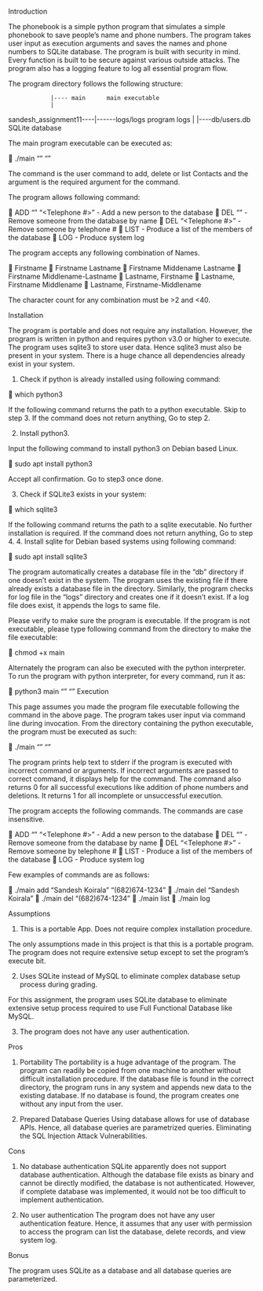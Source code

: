 Introduction

The phonebook is a simple python program that simulates a simple phonebook to save people’s name and phone numbers. The program takes user input as execution arguments and saves the names and phone numbers to SQLite database. The program is built with security in mind. Every function is built to be secure against various outside attacks. The program also has a logging feature to log all essential program flow. 

The program directory follows the following structure:

 
				|---- main		main executable
				|	
 sandesh_assignment11----|------logs/logs	program logs
				|
				|----db/users.db	SQLite database 


The main program executable can be executed as:
    
	./main <COMMAND> “<ARGUMRNT>” “<ARGUMENT>”

The command is the user command to add, delete or list Contacts and the argument is the required argument for the command.

The program allows following command:

	ADD “<Person>” “<Telephone #>” 	- Add a new person to the database 
	DEL “<Person>” 			- Remove someone from the database by name 
	DEL “<Telephone #>” 		- Remove someone by telephone # 
	LIST					- Produce a list of the members of the database
	LOG					- Produce system log 

The program accepts any following combination of Names.

	Firstname
	Firstname Lastname
	Firstname Middename Lastname
	Firstname Middlename-Lastname
	Lastname, Firstname
	Lastname, Firstname Middlename
	Lastname, Firstname-Middlename

The character count for any combination must be >2 and <40.


Installation

The program is portable and does not require any installation. However, the program is written in python and requires python v3.0 or higher to execute. The program uses sqlite3 to store user data. Hence sqlite3 must also be present in your system. There is a huge chance all dependencies already exist in your system. 

1.	Check if python is already installed using following command:

	which python3

If the following command returns the path to a python executable. Skip to step 3.
If the command does not return anything, Go to step 2.

2.	Install python3.

Input the following command to install python3 on Debian based Linux.

	sudo apt install python3

Accept all confirmation. Go to step3 once done.

3.	Check if SQLite3 exists in your system:

	which sqlite3

If the following command returns the path to a sqlite executable. No further installation is required. 
If the command does not return anything, Go to step 4.
4.	Install sqlite for Debian based systems using following command:

	sudo apt install sqlite3

The program automatically creates a database file in the “db” directory if one doesn’t exist in the system. The program uses the existing file if there already exists a database file in the directory. Similarly, the program checks for log file in the “logs” directory and creates one if it doesn’t exist. If a log file does exist, it appends the logs to same file.  

Please verify to make sure the program is executable. If the program is not executable, please type following command from the directory to make the file executable:

	chmod +x main

Alternately the program can also be executed with the python interpreter. To run the program with python interpreter, for every command, run it as:

	python3 main <COMMAND> “<ARGUMRNT>” “<ARGUMENT>”
Execution

This page assumes you made the program file executable following the command in the above page. The program takes user input via command line during invocation. From the directory containing the python executable, the program must be executed as such:

	./main <COMMAND> “<ARGUMRNT>” “<ARGUMENT>”

The program prints help text to stderr if the program is executed with incorrect command or arguments. If incorrect arguments are passed to correct command, it displays help for the command. The command also returns 0 for all successful executions like addition of phone numbers and deletions. It returns 1 for all incomplete or unsuccessful execution.

The program accepts the following commands. The commands are case insensitive.

	ADD “<Person>” “<Telephone #>” 	- Add a new person to the database 
	DEL “<Person>” 			- Remove someone from the database by name 
	DEL “<Telephone #>” 		- Remove someone by telephone # 
	LIST					- Produce a list of the members of the database
	LOG					- Produce system log 

Few examples of commands are as follows:

	./main add “Sandesh Koirala” “(682)674-1234”
	./main del “Sandesh Koirala”
	./main del “(682)674-1234”
	./main list
	./main log


Assumptions

1.	This is a portable App. Does not require complex installation procedure.

The only assumptions made in this project is that this is a portable program. The program does not require extensive setup except to set the program’s execute bit.

2.	Uses SQLite instead of MySQL to eliminate complex database setup process during grading.

For this assignment, the program uses SQLite database to eliminate extensive setup process required to use Full Functional Database like MySQL. 

3.	The program does not have any user authentication. 


Pros

1.	Portability
The portability is a huge advantage of the program. The program can readily be copied from one machine to another without difficult installation procedure. If the database file is found in the correct directory, the program runs in any system and appends new data to the existing database. If no database is found, the program creates one without any input from the user.

2.	Prepared Database Queries
Using database allows for use of database APIs. Hence, all database queries are parametrized queries. Eliminating the SQL Injection Attack Vulnerabilities.


Cons

1.	No database authentication
SQLite apparently does not support database authentication. Although the database file exists as binary and cannot be directly modified, the database is not authenticated. However, if complete database was implemented, it would not be too difficult to implement authentication. 

2.	No user authentication
The program does not have any user authentication feature. Hence, it assumes that any user with permission to access the program can list the database, delete records, and view system log.

Bonus

The program uses SQLite as a database and all database queries are parameterized.

